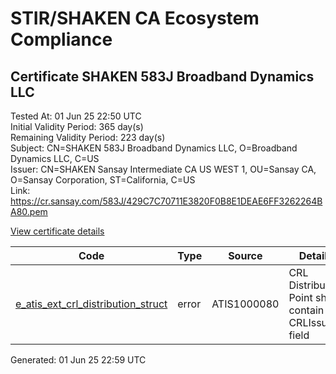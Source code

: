# STIR/SHAKEN CA Ecosystem Compliance

## Certificate SHAKEN 583J Broadband Dynamics LLC

Tested At: 01 Jun 25 22:50 UTC\
Initial Validity Period: 365 day(s)\
Remaining Validity Period: 223 day(s)\
Subject: CN=SHAKEN 583J Broadband Dynamics LLC, O=Broadband Dynamics LLC, C=US\
Issuer: CN=SHAKEN Sansay Intermediate CA US WEST 1, OU=Sansay CA, O=Sansay Corporation, ST=California, C=US\
Link: https://cr.sansay.com/583J/429C7C70711E3820F0B8E1DEAE6FF3262264BA80.pem

[View certificate details](https://x509.io/?cert=MIICvzCCAmWgAwIBAgIUQpx8cHEeOCDwuOHerm%2FzJiJkuoAwCgYIKoZIzj0EAwIwgYUxCzAJBgNVBAYTAlVTMRMwEQYDVQQIDApDYWxpZm9ybmlhMRswGQYDVQQKDBJTYW5zYXkgQ29ycG9yYXRpb24xEjAQBgNVBAsMCVNhbnNheSBDQTEwMC4GA1UEAwwnU0hBS0VOIFNhbnNheSBJbnRlcm1lZGlhdGUgQ0EgVVMgV0VTVCAxMB4XDTI1MDExMDAwMDAwMFoXDTI2MDExMDAwMDAwMFowWzELMAkGA1UEBhMCVVMxHzAdBgNVBAoMFkJyb2FkYmFuZCBEeW5hbWljcyBMTEMxKzApBgNVBAMMIlNIQUtFTiA1ODNKIEJyb2FkYmFuZCBEeW5hbWljcyBMTEMwWTATBgcqhkjOPQIBBggqhkjOPQMBBwNCAAS5F8FijrSs0ruE8WK%2Fr0eK620yt6NnOCJyERyf%2Bx5Lq94LAtXgFltZMlyq1vKwrJN0Stvh1J1YTROjzAowjyyFo4HbMIHYMBYGCCsGAQUFBwEaBAowCKAGFgQ1ODNKMBcGA1UdIAQQMA4wDAYKYIZIAYb%2FCQEBBDAdBgNVHQ4EFgQUgEmEq91W%2BtBZcQ2MNX4s526rlVkwHwYDVR0jBBgwFoAUrNOT9UNDzAq%2BRVgXE32SfNzDAUYwRwYDVR0fBEAwPjA8oDqgOIY2aHR0cHM6Ly9hdXRoZW50aWNhdGUtYXBpLmljb25lY3Rpdi5jb20vZG93bmxvYWQvdjEvY3JsMAwGA1UdEwEB%2FwQCMAAwDgYDVR0PAQH%2FBAQDAgeAMAoGCCqGSM49BAMCA0gAMEUCIG%2F9DeUTi2i%2B871rVAxDM7erKrjcXj0BtXU9kogoSWY4AiEAzkP%2FOw6qxZKsQw6ZodDqURUCl%2BqY82tOZFEnrg9ilRA%3D)

| Code | Type | Source | Details |
|------|------|--------|---------|
| [e_atis_ext_crl_distribution_struct](../../ISSUES/e_atis_ext_crl_distribution_struct/README.md) | error | ATIS1000080 | CRL Distribution Point shall contain a CRLIssuer field |


Generated: 01 Jun 25 22:59 UTC
